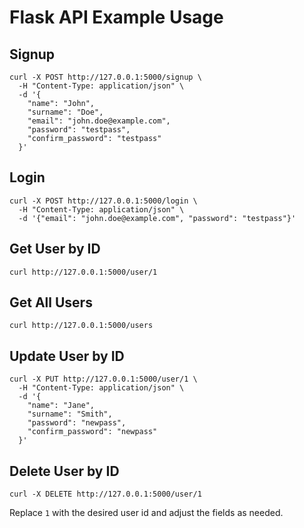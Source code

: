 # Flask API Example Usage

## Signup
```
curl -X POST http://127.0.0.1:5000/signup \
  -H "Content-Type: application/json" \
  -d '{
    "name": "John",
    "surname": "Doe",
    "email": "john.doe@example.com",
    "password": "testpass",
    "confirm_password": "testpass"
  }'
```

## Login
```
curl -X POST http://127.0.0.1:5000/login \
  -H "Content-Type: application/json" \
  -d '{"email": "john.doe@example.com", "password": "testpass"}'
```

## Get User by ID
```
curl http://127.0.0.1:5000/user/1
```

## Get All Users
```
curl http://127.0.0.1:5000/users
```

## Update User by ID
```
curl -X PUT http://127.0.0.1:5000/user/1 \
  -H "Content-Type: application/json" \
  -d '{
    "name": "Jane",
    "surname": "Smith",
    "password": "newpass",
    "confirm_password": "newpass"
  }'
```

## Delete User by ID
```
curl -X DELETE http://127.0.0.1:5000/user/1
```

Replace `1` with the desired user id and adjust the fields as needed. 